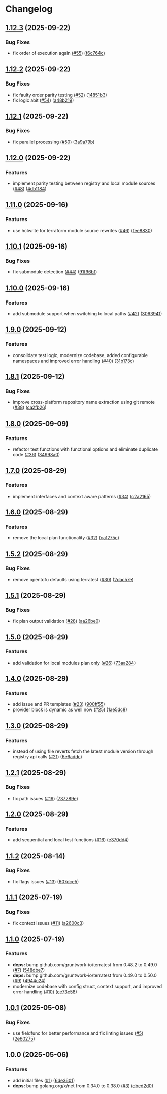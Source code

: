 # Changelog

## [1.12.3](https://github.com/CloudNationHQ/az-cn-go-validor/compare/v1.12.2...v1.12.3) (2025-09-22)


### Bug Fixes

* fix order of execution again ([#55](https://github.com/CloudNationHQ/az-cn-go-validor/issues/55)) ([f6c764c](https://github.com/CloudNationHQ/az-cn-go-validor/commit/f6c764c796e2eafe9fc56e7d3e9920cb048edd7c))

## [1.12.2](https://github.com/CloudNationHQ/az-cn-go-validor/compare/v1.12.1...v1.12.2) (2025-09-22)


### Bug Fixes

* fix faulty order parity testing ([#52](https://github.com/CloudNationHQ/az-cn-go-validor/issues/52)) ([14851b3](https://github.com/CloudNationHQ/az-cn-go-validor/commit/14851b39cd0f888c5d461cf267528b6382d04105))
* fix logic abit ([#54](https://github.com/CloudNationHQ/az-cn-go-validor/issues/54)) ([a48b219](https://github.com/CloudNationHQ/az-cn-go-validor/commit/a48b219afe15828117fd77c8319a8560661a4d18))

## [1.12.1](https://github.com/CloudNationHQ/az-cn-go-validor/compare/v1.12.0...v1.12.1) (2025-09-22)


### Bug Fixes

* fix parallel processing ([#50](https://github.com/CloudNationHQ/az-cn-go-validor/issues/50)) ([3a9a79b](https://github.com/CloudNationHQ/az-cn-go-validor/commit/3a9a79b2c4274f90286c9ea4a0439b741c7bcc93))

## [1.12.0](https://github.com/CloudNationHQ/az-cn-go-validor/compare/v1.11.0...v1.12.0) (2025-09-22)


### Features

* implement parity testing between registry and local module sources ([#48](https://github.com/CloudNationHQ/az-cn-go-validor/issues/48)) ([4db1184](https://github.com/CloudNationHQ/az-cn-go-validor/commit/4db118496affbe26f543fc3a3d61317f5aaf9fc6))

## [1.11.0](https://github.com/CloudNationHQ/az-cn-go-validor/compare/v1.10.1...v1.11.0) (2025-09-16)


### Features

* use hclwrite for terraform module source rewrites ([#46](https://github.com/CloudNationHQ/az-cn-go-validor/issues/46)) ([fee8830](https://github.com/CloudNationHQ/az-cn-go-validor/commit/fee8830c3499fc93bc74c43eaee23015c0b7dfe3))

## [1.10.1](https://github.com/CloudNationHQ/az-cn-go-validor/compare/v1.10.0...v1.10.1) (2025-09-16)


### Bug Fixes

* fix submodule detection ([#44](https://github.com/CloudNationHQ/az-cn-go-validor/issues/44)) ([91f96bf](https://github.com/CloudNationHQ/az-cn-go-validor/commit/91f96bf81a096933054018d39be9f590d6c793c4))

## [1.10.0](https://github.com/CloudNationHQ/az-cn-go-validor/compare/v1.9.0...v1.10.0) (2025-09-16)


### Features

* add submodule support when switching to local paths ([#42](https://github.com/CloudNationHQ/az-cn-go-validor/issues/42)) ([3063941](https://github.com/CloudNationHQ/az-cn-go-validor/commit/3063941951b45aac577c55b4acc6d4b7e2ee4439))

## [1.9.0](https://github.com/CloudNationHQ/az-cn-go-validor/compare/v1.8.1...v1.9.0) (2025-09-12)


### Features

* consolidate test logic, modernize codebase, added configurable namespaces and improved error handling ([#40](https://github.com/CloudNationHQ/az-cn-go-validor/issues/40)) ([31b173c](https://github.com/CloudNationHQ/az-cn-go-validor/commit/31b173c8d1e7a9098572837391f63ce22ca4a96b))

## [1.8.1](https://github.com/CloudNationHQ/az-cn-go-validor/compare/v1.8.0...v1.8.1) (2025-09-12)


### Bug Fixes

* improve cross-platform repository name extraction using git remote ([#38](https://github.com/CloudNationHQ/az-cn-go-validor/issues/38)) ([ca2fb26](https://github.com/CloudNationHQ/az-cn-go-validor/commit/ca2fb262c7849bed614762483f090835adf26f1c))

## [1.8.0](https://github.com/CloudNationHQ/az-cn-go-validor/compare/v1.7.0...v1.8.0) (2025-09-09)


### Features

* refactor test functions with functional options and eliminate duplicate code ([#36](https://github.com/CloudNationHQ/az-cn-go-validor/issues/36)) ([34998a0](https://github.com/CloudNationHQ/az-cn-go-validor/commit/34998a04f3474e154e51bd9d121d344f77ee2af9))

## [1.7.0](https://github.com/CloudNationHQ/az-cn-go-validor/compare/v1.6.0...v1.7.0) (2025-08-29)


### Features

* implement interfaces and context aware patterns ([#34](https://github.com/CloudNationHQ/az-cn-go-validor/issues/34)) ([c2a2165](https://github.com/CloudNationHQ/az-cn-go-validor/commit/c2a21658263f39ca7e3f18da2664c8b4d3fc0832))

## [1.6.0](https://github.com/CloudNationHQ/az-cn-go-validor/compare/v1.5.2...v1.6.0) (2025-08-29)


### Features

* remove the local plan functionality ([#32](https://github.com/CloudNationHQ/az-cn-go-validor/issues/32)) ([ca1275c](https://github.com/CloudNationHQ/az-cn-go-validor/commit/ca1275c15dec9b2bbf30ffa8925ada935d5b5ad5))

## [1.5.2](https://github.com/CloudNationHQ/az-cn-go-validor/compare/v1.5.1...v1.5.2) (2025-08-29)


### Bug Fixes

* remove opentofu defaults using terratest ([#30](https://github.com/CloudNationHQ/az-cn-go-validor/issues/30)) ([2dac57e](https://github.com/CloudNationHQ/az-cn-go-validor/commit/2dac57e6a02d360f8a009c90d4ce052b337592f9))

## [1.5.1](https://github.com/CloudNationHQ/az-cn-go-validor/compare/v1.5.0...v1.5.1) (2025-08-29)


### Bug Fixes

* fix plan output validation ([#28](https://github.com/CloudNationHQ/az-cn-go-validor/issues/28)) ([aa26be0](https://github.com/CloudNationHQ/az-cn-go-validor/commit/aa26be060e0202e310320a99490a098c722cd524))

## [1.5.0](https://github.com/CloudNationHQ/az-cn-go-validor/compare/v1.4.0...v1.5.0) (2025-08-29)


### Features

* add validation for local modules plan only ([#26](https://github.com/CloudNationHQ/az-cn-go-validor/issues/26)) ([73aa284](https://github.com/CloudNationHQ/az-cn-go-validor/commit/73aa2848fad6f219534bea6952fc78ddf855424d))

## [1.4.0](https://github.com/CloudNationHQ/az-cn-go-validor/compare/v1.3.0...v1.4.0) (2025-08-29)


### Features

* add issue and PR templates ([#23](https://github.com/CloudNationHQ/az-cn-go-validor/issues/23)) ([900ff55](https://github.com/CloudNationHQ/az-cn-go-validor/commit/900ff55bd69ef58202768924b3180d4740c1986c))
* provider block is dynamic as well now ([#25](https://github.com/CloudNationHQ/az-cn-go-validor/issues/25)) ([1ae5dc8](https://github.com/CloudNationHQ/az-cn-go-validor/commit/1ae5dc8d73af91d91d686b34c42290dfd1906b87))

## [1.3.0](https://github.com/CloudNationHQ/az-cn-go-validor/compare/v1.2.1...v1.3.0) (2025-08-29)


### Features

* instead of using file reverts fetch the latest module version through registry api calls ([#21](https://github.com/CloudNationHQ/az-cn-go-validor/issues/21)) ([6e6addc](https://github.com/CloudNationHQ/az-cn-go-validor/commit/6e6addc43d388b3ffca19f51f3864d87333a2ec8))

## [1.2.1](https://github.com/CloudNationHQ/az-cn-go-validor/compare/v1.2.0...v1.2.1) (2025-08-29)


### Bug Fixes

* fix path issues ([#19](https://github.com/CloudNationHQ/az-cn-go-validor/issues/19)) ([737289e](https://github.com/CloudNationHQ/az-cn-go-validor/commit/737289ec40156f90e50a671f1c657eec0c3d252d))

## [1.2.0](https://github.com/CloudNationHQ/az-cn-go-validor/compare/v1.1.2...v1.2.0) (2025-08-29)


### Features

* add sequential and local test functions ([#16](https://github.com/CloudNationHQ/az-cn-go-validor/issues/16)) ([e370dd4](https://github.com/CloudNationHQ/az-cn-go-validor/commit/e370dd47f4a38ca3344af88efaa932927141057e))

## [1.1.2](https://github.com/CloudNationHQ/az-cn-go-validor/compare/v1.1.1...v1.1.2) (2025-08-14)


### Bug Fixes

* fix flags issues ([#13](https://github.com/CloudNationHQ/az-cn-go-validor/issues/13)) ([607dce5](https://github.com/CloudNationHQ/az-cn-go-validor/commit/607dce5d7356fa9d09437c07905fc7c7999e410a))

## [1.1.1](https://github.com/CloudNationHQ/az-cn-go-validor/compare/v1.1.0...v1.1.1) (2025-07-19)


### Bug Fixes

* fix context issues ([#11](https://github.com/CloudNationHQ/az-cn-go-validor/issues/11)) ([a2600c3](https://github.com/CloudNationHQ/az-cn-go-validor/commit/a2600c3bcdc4334268bf472a692e00c994e0bf8e))

## [1.1.0](https://github.com/CloudNationHQ/az-cn-go-validor/compare/v1.0.1...v1.1.0) (2025-07-19)


### Features

* **deps:** bump github.com/gruntwork-io/terratest from 0.48.2 to 0.49.0 ([#7](https://github.com/CloudNationHQ/az-cn-go-validor/issues/7)) ([548dbe7](https://github.com/CloudNationHQ/az-cn-go-validor/commit/548dbe70ebf40bcf0b443c0004863dba56188754))
* **deps:** bump github.com/gruntwork-io/terratest from 0.49.0 to 0.50.0 ([#9](https://github.com/CloudNationHQ/az-cn-go-validor/issues/9)) ([4944c24](https://github.com/CloudNationHQ/az-cn-go-validor/commit/4944c2463e4ab1dab902f04d4d914b6f8544e26a))
* modernize codebase with config struct, context support, and improved error handling ([#10](https://github.com/CloudNationHQ/az-cn-go-validor/issues/10)) ([ce73c58](https://github.com/CloudNationHQ/az-cn-go-validor/commit/ce73c5841166b925102ce66d02027ed2a6df17e9))

## [1.0.1](https://github.com/CloudNationHQ/az-cn-go-validor/compare/v1.0.0...v1.0.1) (2025-05-08)


### Bug Fixes

* use fieldfunc for better performance and fix linting issues ([#5](https://github.com/CloudNationHQ/az-cn-go-validor/issues/5)) ([2e60275](https://github.com/CloudNationHQ/az-cn-go-validor/commit/2e60275b89a2b386865e0641a0a48f5cf5eb26ab))

## 1.0.0 (2025-05-06)


### Features

* add initial files ([#1](https://github.com/CloudNationHQ/az-cn-go-validor/issues/1)) ([6de3601](https://github.com/CloudNationHQ/az-cn-go-validor/commit/6de36010c39593152f2f1ba7a294656e38861d8e))
* **deps:** bump golang.org/x/net from 0.34.0 to 0.38.0 ([#3](https://github.com/CloudNationHQ/az-cn-go-validor/issues/3)) ([dbed2d0](https://github.com/CloudNationHQ/az-cn-go-validor/commit/dbed2d085a5e1bc9e3c7726ed7327bf43ef33ae0))
